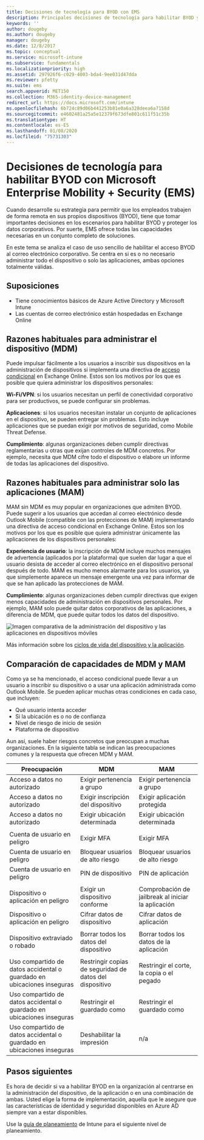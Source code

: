 ```yaml
---
title: Decisiones de tecnología para BYOD con EMS
description: Principales decisiones de tecnología para habilitar BYOD y proteger los datos corporativos con Microsoft Enterprise Mobility + Security.
keywords: ''
author: dougeby
ms.author: dougeby
manager: dougeby
ms.date: 12/8/2017
ms.topic: conceptual
ms.service: microsoft-intune
ms.subservice: fundamentals
ms.localizationpriority: high
ms.assetid: 297926f6-c029-4003-bda4-9ee031d47dda
ms.reviewer: pfetty
ms.suite: ems
search.appverid: MET150
ms.collection: M365-identity-device-management
redirect_url: https://docs.microsoft.com/intune
ms.openlocfilehash: 6b724c89d06b441253b81e0a6a328deea6a7158d
ms.sourcegitcommit: e4602481a25a5e12379f673dfe801c611f51c35b
ms.translationtype: HT
ms.contentlocale: es-ES
ms.lasthandoff: 01/08/2020
ms.locfileid: "75731303"
---
```

# <a name="technology-decisions-for-enabling-byod-with-microsoft-enterprise-mobility--security-ems"></a>Decisiones de tecnología para habilitar BYOD con Microsoft Enterprise Mobility + Security (EMS)

Cuando desarrolle su estrategia para permitir que los empleados trabajen de forma remota en sus propios dispositivos (BYOD), tiene que tomar importantes decisiones en los escenarios para habilitar BYOD y proteger los datos corporativos. Por suerte, EMS ofrece todas las capacidades necesarias en un conjunto completo de soluciones.  

En este tema se analiza el caso de uso sencillo de habilitar el acceso BYOD al correo electrónico corporativo. Se centra en si es o no necesario administrar todo el dispositivo o solo las aplicaciones, ambas opciones totalmente válidas.

## <a name="assumptions"></a>Suposiciones
* Tiene conocimientos básicos de Azure Active Directory y Microsoft Intune
* Las cuentas de correo electrónico están hospedadas en Exchange Online

## <a name="common-reasons-to-manage-the-device-mdm"></a>Razones habituales para administrar el dispositivo (MDM)
Puede impulsar fácilmente a los usuarios a inscribir sus dispositivos en la administración de dispositivos si implementa una directiva de [acceso condicional](https://docs.microsoft.com/azure/active-directory/active-directory-conditional-access-azure-portal) en Exchange Online. Estos son los motivos por los que es posible que quiera administrar los dispositivos personales:

**Wi-Fi/VPN**: si los usuarios necesitan un perfil de conectividad corporativo para ser productivos, se puede configurar sin problemas.

**Aplicaciones**: si los usuarios necesitan instalar un conjunto de aplicaciones en el dispositivo, se pueden entregar sin problemas. Esto incluye aplicaciones que se puedan exigir por motivos de seguridad, como Mobile Threat Defense.

**Cumplimiento**: algunas organizaciones deben cumplir directivas reglamentarias u otras que exijan controles de MDM concretos. Por ejemplo, necesita que MDM cifre todo el dispositivo o elabore un informe de todas las aplicaciones del dispositivo.

## <a name="common-reasons-to-only-manage-the-apps-mam"></a>Razones habituales para administrar solo las aplicaciones (MAM)
MAM sin MDM es muy popular en organizaciones que admiten BYOD. Puede sugerir a los usuarios que accedan al correo electrónico desde Outlook Mobile (compatible con las protecciones de MAM) implementando una directiva de acceso condicional en Exchange Online. Estos son los motivos por los que es posible que quiera administrar únicamente las aplicaciones de los dispositivos personales:

**Experiencia de usuario**: la inscripción de MDM incluye muchos mensajes de advertencia (aplicados por la plataforma) que suelen dar lugar a que el usuario desista de acceder al correo electrónico en el dispositivo personal después de todo. MAM es mucho menos alarmante para los usuarios, ya que simplemente aparece un mensaje emergente una vez para informar de que se han aplicado las protecciones de MAM.

**Cumplimiento**: algunas organizaciones deben cumplir directivas que exigen menos capacidades de administración en dispositivos personales. Por ejemplo, MAM solo puede quitar datos corporativos de las aplicaciones, a diferencia de MDM, que puede quitar todos los datos del dispositivo.

![Imagen comparativa de la administración del dispositivo y las aplicaciones en dispositivos móviles](./media/byod-technology-decisions/byod-app-device-mgmt.png)

Más información sobre los [ciclos de vida del dispositivo y la aplicación](device-lifecycle.md).

## <a name="mdm-vs-mam-capability-comparison"></a>Comparación de capacidades de MDM y MAM
Como ya se ha mencionado, el acceso condicional puede llevar a un usuario a inscribir su dispositivo o a usar una aplicación administrada como Outlook Mobile. Se pueden aplicar muchas otras condiciones en cada caso, que incluyen:

* Qué usuario intenta acceder
* Si la ubicación es o no de confianza
* Nivel de riesgo de inicio de sesión
* Plataforma de dispositivo

Aun así, suele haber riesgos concretos que preocupan a muchas organizaciones.  En la siguiente tabla se indican las preocupaciones comunes y la respuesta que ofrecen MDM y MAM.

| Preocupación   |   MDM  |   MAM  |
|------------|--------|--------|
|Acceso a datos no autorizado | Exigir pertenencia a grupo | Exigir pertenencia a grupo |
|Acceso a datos no autorizado | Exigir inscripción del dispositivo | Exigir aplicación protegida |
|Acceso a datos no autorizado | Exigir ubicación determinada | Exigir ubicación determinada |
| | | |
|Cuenta de usuario en peligro| Exigir MFA | Exigir MFA|
|Cuenta de usuario en peligro | Bloquear usuarios de alto riesgo | Bloquear usuarios de alto riesgo |
|Cuenta de usuario en peligro | PIN de dispositivo | PIN de aplicación |
| | | |
| Dispositivo o aplicación en peligro | Exigir un dispositivo conforme | Comprobación de jailbreak al iniciar la aplicación |
| Dispositivo o aplicación en peligro | Cifrar datos de dispositivo | Cifrar datos de aplicación |
| | | |
|Dispositivo extraviado o robado | Borrar todos los datos del dispositivo | Borrar todos los datos de la aplicación|
| | | |
| Uso compartido de datos accidental o guardado en ubicaciones inseguras | Restringir copias de seguridad de datos del dispositivo | Restringir el corte, la copia o el pegado|
| Uso compartido de datos accidental o guardado en ubicaciones inseguras | Restringir el guardado como | Restringir el guardado como |
|Uso compartido de datos accidental o guardado en ubicaciones inseguras | Deshabilitar la impresión | n/a|

## <a name="next-steps"></a>Pasos siguientes
Es hora de decidir si va a habilitar BYOD en la organización al centrarse en la administración del dispositivo, de la aplicación o en una combinación de ambas. Usted elige la forma de implementación, aquella que le asegure que las características de identidad y seguridad disponibles en Azure AD siempre van a estar disponibles.  

Use la [guía de planeamiento](planning-guide.md) de Intune para el siguiente nivel de planeamiento.
